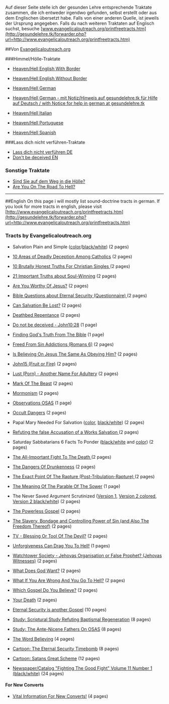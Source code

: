<!--t Traktate | Tracts t-->
<!--d Von Eomin.org   Evangelicaloutreach.org  Himmel Holle-Traktate   Heaven Hell English With Border Heaven Hell English Without Border Heaven Hell d-->

<script language="javascript" type="text/javascript" src="../own_scripts/js/page_redirect.js"></script>
<LINK rel="stylesheet" href="../own_scripts/css/page_redirect.css" type="text/css">


Auf dieser Seite stelle ich der gesunden Lehre entsprechende Traktate zusammen, die ich entweder irgendwo gefunden, selbst erstellt oder aus dem Englischen übersetzt habe. Falls von einer anderen Quelle, ist jeweils der Ursprung angegeben. Falls du nach weiteren Traktaten auf Englisch suchst, besuche [www.evangelicaloutreach.org/printfreetracts.htm](http://gesundelehre.tk/forwarder.php?url=http://www.evangelicaloutreach.org/printfreetracts.htm)


##Von [Evangelicaloutreach.org](http://gesundelehre.tk/forwarder.php?url=http://eomin.org)

###Himmel/Hölle-Traktate
- [Heaven/Hell English With Border](../forwarder.php?url=files/tracts/eomin.org_heavenhell_english.pdf)
- [Heaven/Hell English Without Border](../forwarder.php?url=files/tracts/eomin.org_heavenhell_english_noborder.pdf)
- [Heaven/Hell German](../forwarder.php?url=files/tracts/eomin.org_heavenhell_german.pdf)
- [Heaven/Hell German - mit Notiz/Hinweis auf gesundelehre.tk für Hilfe auf Deutsch / with Notice for help in german at gesundelehre.tk](../forwarder.php?url=files/tracts/eomin.org_heavenhell_german_gesundelehre_notice.pdf)

- [Heaven/Hell Italian](../forwarder.php?url=files/tracts/eomin.org_heavenhell_italian.pdf)
- [Heaven/Hell Portuguese](../forwarder.php?url=files/tracts/eomin.org_heavenhell_portuguese.pdf)
- [Heaven/Hell Spanish](../forwarder.php?url=files/tracts/eomin.org_heavenhell_spanish.pdf)


###Lass dich nicht verführen-Traktate
- [Lass dich nicht verführen DE](../forwarder.php?url=files/tracts/eomin.org_kingdom_german.pdf)
- [Don't be deceived EN](../forwarder.php?url=files/tracts/eomin.org_kingdom_english.pdf)


### Sonstige Traktate

- [Sind Sie auf dem Weg in die Hölle?](../forwarder.php?url=files/tracts/eomin.org_road.to.hell.german.pdf)
- [Are You On The Road To Hell?](../forwarder.php?url=files/tracts/eomin.org_road-to-hell.pdf)

- - -

##English
On this page i will mostly list sound-doctrine tracts in german. If you look for more tracts in english, please visit [http://www.evangelicaloutreach.org/printfreetracts.htm](http://gesundelehre.tk/forwarder.php?url=http://www.evangelicaloutreach.org/printfreetracts.htm)

### Tracts by Evangelicaloutreach.org

- Salvation Plain and Simple ([color](../forwarder.php?url=files/tracts/eomin.org_salvationpsColor_english.pdf)/[black/white](../forwarder.php?url=files/tracts/eomin.org_salvationpsBlack_english.pdf)) (2 pages)

- [10 Areas of Deadly Deception Among Catholics](../forwarder.php?url=files/tracts/eomin.org_RCDeception.pdf) (2 pages)
- [10 Brutally Honest Truths For Christian Singles ](../forwarder.php?url=files/tracts/eomin.org_christian_singles.pdf) (2 pages)
- [21 Important Truths about Soul-Winning](../forwarder.php?url=files/tracts/eomin.org_Truths_About_Soul_Winning.pdf) (2 pages)
- [Are You Worthy Of Jesus?](../forwarder.php?url=files/tracts/eomin.org_worthy-of-Jesus.pdf) (2 pages)
- [Bible Questions about Eternal Security (Questionnaire) ](../forwarder.php?url=files/tracts/eomin.org_questionnaireTRACT.pdf) (2 pages)
- [Can Salvation Be Lost?](../forwarder.php?url=files/tracts/eomin.org_can_salvation_be_lost.pdf) (2 pages)
- [Deathbed Repentance](../forwarder.php?url=files/tracts/eomin.org_deathbed-repentance.pdf) (2 pages)
- [Do not be deceived - John10:28](../forwarder.php?url=files/tracts/eomin.org_John1028.pdf) (1 page)
- [Finding God's Truth From The Bible](../forwarder.php?url=files/tracts/eomin.org_bible-believers.pdf) (1 page)
- [Freed From Sin Addictions (Romans 6)](../forwarder.php?url=files/tracts/eomin.org_romans6.pdf) (2 pages)
- [Is Believing On Jesus The Same As Obeying Him?](../forwarder.php?url=files/tracts/eomin.org_believingobeying.pdf) (2 pages)
- [John15 (Fruit or Fire)](../forwarder.php?url=files/tracts/eomin.org_John15Tract.pdf) (2 pages)
- [Lust (Porn) - Another Name For Adultery](../forwarder.php?url=files/tracts/eomin.org_lust.pdf) (2 pages)
- [Mark Of The Beast](../forwarder.php?url=files/tracts/eomin.org_mark-of-the-beast.pdf) (2 pages)
- [Mormonism](../forwarder.php?url=files/tracts/eomin.org_mormonism.pdf) (2 pages)
- [Observations OSAS](../forwarder.php?url=files/tracts/eomin.org_ObservationsOSAS.pdf) (1 page)
- [Occult Dangers](../forwarder.php?url=files/tracts/eomin.org_occult_dangers.pdf) (2 pages)
- Papal Mary Needed For Salvation ([color](../forwarder.php?url=files/tracts/eomin.org_PapalMary.pdf), [black/white](../forwarder.php?url=files/tracts/eomin.org_PapalMaryBW.pdf)) (2 pages)
- [Refuting the false Accusation of a Works Salvation ](../forwarder.php?url=files/tracts/eomin.org_works-salvation.pdf) (2 pages)
- Saturday Sabbatarians 6 Facts To Ponder ([black/white](../forwarder.php?url=files/tracts/eomin.org_saturday_sabbatarians.pdf) and [color](../forwarder.php?url=files/tracts/eomin.org_saturday_sabbatarians_color.pdf)) (2 pages)
- [The All-Important Fight To The Death ](../forwarder.php?url=files/tracts/eomin.org_fight_to_the_death.pdf) (2 pages)
- [The Dangers Of Drunkenness](../forwarder.php?url=files/tracts/eomin.org_dangers_of_drunkenness.pdf) (2 pages)
- [The Exact Point Of The Rapture (Post-Tribulation-Rapture) ](../forwarder.php?url=files/tracts/eomin.org_TrumpetRapture.pdf) (2 pages)
- [The Meaning Of The Parable Of The Sower](../forwarder.php?url=files/tracts/eomin.org_parable-of-the-sower.pdf) (1 page)
- The Never Saved Argument Scrutinized ([Version 1](../forwarder.php?url=files/tracts/eomin.org_NeverSavedArgument.pdf), [Version 2 colored](../forwarder.php?url=files/tracts/eomin.org_NeverSavedArgumentTract2.pdf), [Version 2 black/white](../forwarder.php?url=files/tracts/eomin.org_NeverSavedArgumentTract2BW.pdf)) (2 pages)
- [The Powerless Gospel](../forwarder.php?url=files/tracts/eomin.org_powerless_gospel.pdf) (2 pages)
- [The Slavery, Bondage and Controlling Power of Sin (and Also The Freedom Thereof)](../forwarder.php?url=files/tracts/eomin.org_sin.pdf) (2 pages)
- [TV - Blessing Or Tool Of The Devil?](../forwarder.php?url=files/tracts/eomin.org_tv.pdf) (2 pages)
- [Unforgiveness Can Drag You To Hell!](../forwarder.php?url=files/tracts/eomin.org_pay-back.pdf) (1 pages)
- [Watchtower Society - Jehovas Organisation or False Prophet? (Jehovas Witnesses)](../forwarder.php?url=files/tracts/eomin.org_watchtower_wociety_color.pdf) (2 pages)
- [What Does God Want?](../forwarder.php?url=files/tracts/eomin.org_WhatDoesGodWant.pdf) (2 pages)
- [What If You Are Wrong And You Go To Hell?](../forwarder.php?url=files/tracts/eomin.org_what-if-you-are-wrong.pdf) (2 pages)
- [Which Gospel Do You Believe?](../forwarder.php?url=files/tracts/eomin.org_whichgospel.pdf) (2 pages)
- [Your Death](../forwarder.php?url=files/tracts/eomin.org_death.pdf) (2 pages)


- [Eternal Security is another Gospel](../forwarder.php?url=files/tracts/eomin.org_anothergospel.pdf) (10 pages)
- [Study: Scriptural Study Refuting Baptismal Regeneration](../forwarder.php?url=files/tracts/eomin.org_baptism.pdf) (8 pages)
- [Study: The Ante-Nicene Fathers On OSAS](../forwarder.php?url=files/tracts/eomin.org_ante-nicene-fathers.pdf) (8 pages)
- [The Word Believing](../forwarder.php?url=files/tracts/eomin.org_believing.pdf) (4 pages)
- [Cartoon: The Eternal Security Timebomb](../forwarder.php?url=files/tracts/eomin.org_TimeBomb.pdf) (8 pages)
- [Cartoon: Satans Great Scheme](../forwarder.php?url=files/tracts/eomin.org_GreatScheme.pdf) (12 pages)
- [Newspaper/Catalog "Fighting The Good Fight" Volume 11 Number 1 (black/white)](../forwarder.php?url=files/tracts/eomin.org_FTGFvol11_Num1.pdf) (24 pages)

#### For New Converts
- [Vital Information For New Converts!](../forwarder.php?url=files/tracts/eomin.org_NewConverts.pdf) (4 pages)
